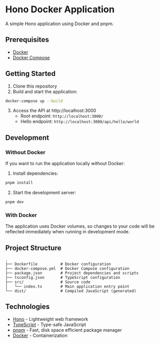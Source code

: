 # Hono Docker Application

A simple Hono application using Docker and pnpm.

## Prerequisites

- [Docker](https://docs.docker.com/get-docker/)
- [Docker Compose](https://docs.docker.com/compose/install/)

## Getting Started

1. Clone this repository
2. Build and start the application:

```bash
docker-compose up --build
```

3. Access the API at http://localhost:3000
   - Root endpoint: `http://localhost:3000/`
   - Hello endpoint: `http://localhost:3000/api/hello/world`

## Development

### Without Docker

If you want to run the application locally without Docker:

1. Install dependencies:

```bash
pnpm install
```

2. Start the development server:

```bash
pnpm dev
```

### With Docker

The application uses Docker volumes, so changes to your code will be reflected immediately when running in development mode.

## Project Structure

```
.
├── Dockerfile          # Docker configuration
├── docker-compose.yml  # Docker Compose configuration
├── package.json        # Project dependencies and scripts
├── tsconfig.json       # TypeScript configuration
├── src/                # Source code
│   └── index.ts        # Main application entry point
└── dist/               # Compiled JavaScript (generated)
```

## Technologies

- [Hono](https://hono.dev/) - Lightweight web framework
- [TypeScript](https://www.typescriptlang.org/) - Type-safe JavaScript
- [pnpm](https://pnpm.io/) - Fast, disk space efficient package manager
- [Docker](https://www.docker.com/) - Containerization